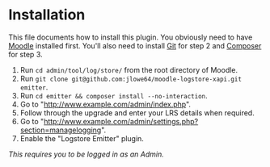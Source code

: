 # Installation
This file documents how to install this plugin. You obviously need to have [Moodle](https://moodle.org/) installed first. You'll also need to install [Git](https://git-scm.com/) for step 2 and [Composer](https://getcomposer.org/) for step 3.

1. Run `cd admin/tool/log/store/` from the root directory of Moodle.
2. Run `git clone git@github.com:jlowe64/moodle-logstore-xapi.git emitter`.
3. Run `cd emitter && composer install --no-interaction`.
4. Go to "http://www.example.com/admin/index.php".
5. Follow through the upgrade and enter your LRS details when required.
6. Go to "http://www.example.com/admin/settings.php?section=managelogging".
7. Enable the "Logstore Emitter" plugin.

*This requires you to be logged in as an Admin.*